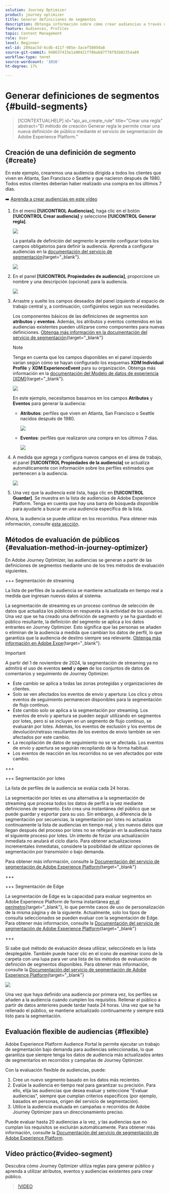 ```yaml
---
solution: Journey Optimizer
product: journey optimizer
title: Generar definiciones de segmentos
description: Obtenga información sobre cómo crear audiencias a través de definiciones de segmentos
feature: Audiences, Profiles
topic: Content Management
role: User
level: Beginner
exl-id: 289aac5d-6cdb-411f-985e-3acef58050a8
source-git-commit: 948637433e1a90421ff8bab87f78f92b02354a89
workflow-type: tm+mt
source-wordcount: '1016'
ht-degree: 17%

---
```


# Generar definiciones de segmentos {#build-segments}

>[!CONTEXTUALHELP]
>id="ajo_ao_create_rule"
>title="Crear una regla"
>abstract="El método de creación Generar regla le permite crear una nueva definición de público mediante el servicio de segmentación de Adobe Experience Platform."

## Creación de una definición de segmento {#create}

En este ejemplo, crearemos una audiencia dirigida a todos los clientes que viven en Atlanta, San Francisco o Seattle y que nacieron después de 1980. Todos estos clientes deberían haber realizado una compra en los últimos 7 días.

➡️ [Aprenda a crear audiencias en este vídeo](#video-segment)

1. En el menú **[!UICONTROL Audiencias]**, haga clic en el botón **[!UICONTROL Crear audiencia]** y seleccione **[!UICONTROL Generar regla]**.

   ![](assets/create-segment.png)

   La pantalla de definición del segmento le permite configurar todos los campos obligatorios para definir la audiencia. Aprenda a configurar audiencias en la [documentación del servicio de segmentación](https://experienceleague.adobe.com/es/docs/experience-platform/segmentation/methods/overview){target="_blank"}.

   ![](assets/segment-builder.png)

1. En el panel **[!UICONTROL Propiedades de audiencia]**, proporcione un nombre y una descripción (opcional) para la audiencia.

   ![](assets/segment-properties.png)

1. Arrastre y suelte los campos deseados del panel izquierdo al espacio de trabajo central y, a continuación, configúrelos según sus necesidades.

   Los componentes básicos de las definiciones de segmentos son **atributos** y **eventos**. Además, los atributos y eventos contenidos en las audiencias existentes pueden utilizarse como componentes para nuevas definiciones. [Obtenga más información en la documentación del servicio de segmentación](https://experienceleague.adobe.com/es/docs/experience-platform/segmentation/ui/segment-builder#building-blocks){target="_blank"}

   >[!NOTE]
   >
   >Tenga en cuenta que los campos disponibles en el panel izquierdo varían según cómo se hayan configurado los esquemas **XDM Individual Profile** y **XDM ExperienceEvent** para su organización.  Obtenga más información en la [documentación del Modelo de datos de experiencia (XDM)](https://experienceleague.adobe.com/docs/experience-platform/xdm/home.html?lang=es){target="_blank"}.

   ![](assets/drag-fields.png)

   En este ejemplo, necesitamos basarnos en los campos **Atributos** y **Eventos** para generar la audiencia:

   * **Atributos**: perfiles que viven en Atlanta, San Francisco o Seattle nacidos después de 1980.

     ![](assets/add-attributes.png)

   * **Eventos**: perfiles que realizaron una compra en los últimos 7 días.

     ![](assets/add-events.png)

1. A medida que agrega y configura nuevos campos en el área de trabajo, el panel **[!UICONTROL Propiedades de la audiencia]** se actualiza automáticamente con información sobre los perfiles estimados que pertenecen a la audiencia.

   ![](assets/segment-estimate.png)

1. Una vez que la audiencia esté lista, haga clic en **[!UICONTROL Guardar]**. Se muestra en la lista de audiencias de Adobe Experience Platform. Tenga en cuenta que hay una barra de búsqueda disponible para ayudarle a buscar en una audiencia específica de la lista.

Ahora, la audiencia se puede utilizar en los recorridos. Para obtener más información, consulte [esta sección](../audience/about-audiences.md).

## Métodos de evaluación de públicos {#evaluation-method-in-journey-optimizer}

En Adobe Journey Optimizer, las audiencias se generan a partir de las definiciones de segmentos mediante uno de los tres métodos de evaluación siguientes.

+++ Segmentación de streaming

La lista de perfiles de la audiencia se mantiene actualizada en tiempo real a medida que ingresan nuevos datos al sistema.

La segmentación de streaming es un proceso continuo de selección de datos que actualiza los públicos en respuesta a la actividad de los usuarios. Una vez que se ha creado una definición de segmento y se ha guardado el público resultante, la definición del segmento se aplica a los datos entrantes en Journey Optimizer. Esto significa que las personas se añaden o eliminan de la audiencia a medida que cambian los datos de perfil, lo que garantiza que la audiencia de destino siempre sea relevante. [Obtenga más información en Adobe Expe](https://experienceleague.adobe.com/docs/experience-platform/segmentation/ui/streaming-segmentation.html?lang=es){target="_blank"}.

>[!IMPORTANT]
>
>A partir del 1 de noviembre de 2024, la segmentación de streaming ya no admitirá el uso de eventos **send** y **open** de los conjuntos de datos de comentarios y seguimiento de Journey Optimizer.
>
>* Este cambio se aplica a todas las zonas protegidas y organizaciones de clientes.
>* Solo se ven afectados los eventos de envío y apertura: Los clics y otros eventos de seguimiento permanecen disponibles para la segmentación de flujo continuo.
>* Este cambio solo se aplica a la segmentación por streaming. Los eventos de envío y apertura se pueden seguir utilizando en segmentos por lotes, pero si se incluyen en un segmento de flujo continuo, se evaluarán por lotes. Además, los eventos de exclusión y los eventos de devolución/retraso resultantes de los eventos de envío también se ven afectados por este cambio.
>* La recopilación de datos de seguimiento no se ve afectada. Los eventos de envío y apertura se seguirán recopilando de la forma habitual.
>* Los eventos de reacción en los recorridos no se ven afectados por este cambio.

+++

+++ Segmentación por lotes

La lista de perfiles de la audiencia se evalúa cada 24 horas.

La segmentación por lotes es una alternativa a la segmentación de streaming que procesa todos los datos de perfil a la vez mediante definiciones de segmento. Esto crea una instantánea del público que se puede guardar y exportar para su uso. Sin embargo, a diferencia de la segmentación por secuencias, la segmentación por lotes no actualiza continuamente la lista de audiencias en tiempo real, y los nuevos datos que llegan después del proceso por lotes no se reflejarán en la audiencia hasta el siguiente proceso por lotes. Un intento de forzar una actualización inmediata no anulará el ciclo diario. Para obtener actualizaciones incrementales inmediatas, considere la posibilidad de utilizar opciones de segmentación por transmisión o bajo demanda.

Para obtener más información, consulte la [Documentación del servicio de segmentación de Adobe Experience Platform](https://experienceleague.adobe.com/docs/experience-platform/segmentation/home.html?lang=es#batch){target="_blank"}

+++

+++ Segmentación de Edge

La segmentación de Edge es la capacidad para evaluar segmentos en Adobe Experience Platform de forma instantánea [en el perímetro](https://experienceleague.adobe.com/docs/experience-platform/edge/home.html?lang=es){target="_blank"}, lo que permite casos de uso de personalización de la misma página y de la siguiente. Actualmente, solo los tipos de consulta seleccionados se pueden evaluar con la segmentación de Edge. Para obtener más información, consulte la [Documentación del servicio de segmentación de Adobe Experience Platform](https://experienceleague.adobe.com/docs/experience-platform/segmentation/ui/edge-segmentation.html?lang=es#query-types){target="_blank"}

+++

Si sabe qué método de evaluación desea utilizar, selecciónelo en la lista desplegable. También puede hacer clic en el icono de examinar icono de la carpeta con una lupa para ver una lista de los métodos de evaluación de definición de segmentos disponibles. Para obtener más información, consulte la [Documentación del servicio de segmentación de Adobe Experience Platform](https://experienceleague.adobe.com/docs/experience-platform/segmentation/ui/segment-builder.html?lang=es#segment-properties){target="_blank"}

![](assets/evaluation-methods.png)

<!--The determination between batch segmentation and streaming segmentation is made by the system for each audience, based on the complexity and the cost of evaluating the segment definition rule. You can view the evaluation method for each audience in the **[!UICONTROL Evaluation method]** column of the audience list.
    
![](assets/evaluation-method.png)

>[!NOTE]
>
>If the **[!UICONTROL Evaluation method]** column does not display, you  need to add it using configuration button on the top right of the list.-->

Una vez que haya definido una audiencia por primera vez, los perfiles se añaden a la audiencia cuando cumplen los requisitos. Rellenar el público a partir de datos anteriores puede tardar hasta 24 horas. Una vez que se ha rellenado el público, se mantiene actualizado continuamente y siempre está listo para la segmentación.

## Evaluación flexible de audiencias {#flexible}

Adobe Experience Platform Audience Portal le permite ejecutar un trabajo de segmentación bajo demanda para audiencias seleccionadas, lo que garantiza que siempre tenga los datos de audiencia más actualizados antes de segmentarlos en recorridos y campañas de Journey Optimizer.

Con la evaluación flexible de audiencias, puede:

1. Cree un nuevo segmento basado en los datos más recientes.
1. Evalúe la audiencia en tiempo real para garantizar su precisión. Para ello, elija las audiencias que desea evaluar y seleccione &quot;Evaluar audiencias&quot;, siempre que cumplan criterios específicos (por ejemplo, basados en personas, origen del servicio de segmentación).
1. Utilice la audiencia evaluada en campañas o recorridos de Adobe Journey Optimizer para un direccionamiento preciso.

Puede evaluar hasta 20 audiencias a la vez, y las audiencias que no cumplan los requisitos se excluirán automáticamente. Para obtener más información, consulte la [Documentación del servicio de segmentación de Adobe Experience Platform](https://experienceleague.adobe.com/es/docs/experience-platform/segmentation/ui/audience-portal#flexible-audience-evaluation).

## Vídeo práctico{#video-segment}

Descubra cómo Journey Optimizer utiliza reglas para generar público y aprenda a utilizar atributos, eventos y audiencias existentes para crear público.

>[!VIDEO](https://video.tv.adobe.com/v/3430332?quality=12&captions=spa)
